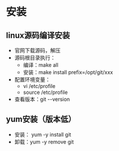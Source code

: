 # 安装

## linux源码编译安装

- 官网下载源码，解压
- 源码根目录执行：
  - 编译：make all
  - 安装：make install prefix=/opt/git/xxx
- 配置环境变量：
  - vi /etc/profile
  - source /etc/profile
- 查看版本：git --version

## yum安装（版本低）

- 安装： yum -y install git
- 卸载：yum -y remove git

